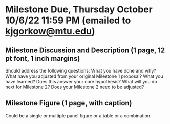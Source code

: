 # Milestone Due, Thursday October 10/6/22 11:59 PM (emailed to kjgorkow@mtu.edu)

## Milestone Discussion and Description (1 page, 12 pt font, 1 inch margins)
Should address the following questions:
What you have done and why?
What have you adjusted from your original Milestone 1 proposal?
What you have learned?
Does this answer your core hypothesis?
What will you do next for Milestone 2?
Does your Milestone 2 need to be adjusted?


## Milestone Figure (1 page, with caption)
Could be a single or multiple panel figure or a table or a combination.

